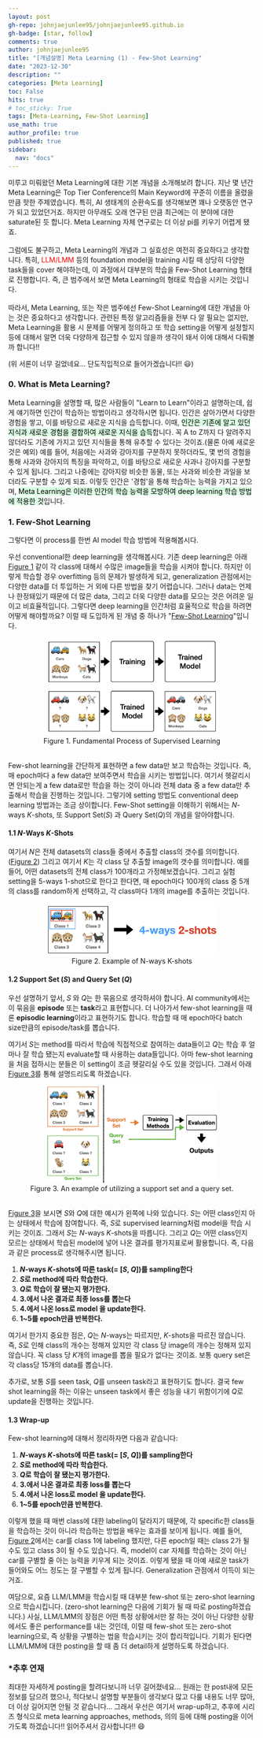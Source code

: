 ```yaml
---
layout: post
gh-repo: johnjaejunlee95/johnjaejunlee95.github.io
gh-badge: [star, follow]
comments: true
author: johnjaejunlee95
title: "[개념설명] Meta Learning (1) - Few-Shot Learning"
date: "2023-12-30"
description: ""
categories: [Meta Learning]
toc: False
hits: true
# toc_sticky: True
tags: [Meta-Learning, Few-Shot Learning]
use_math: true
author_profile: true
published: true
sidebar:
  nav: "docs"
---
```


<div>미루고 미뤄왔던 Meta Learning에 대한 기본 개념을 소개해보려 합니다. 지난 몇 년간 Meta Learning은 Top Tier Conference의 Main Keyword에 꾸준히 이름을 올렸을만큼 핫한 주제였습니다. 특히, AI 생태계의 순환속도를 생각해보면 꽤나 오랫동안 연구가 되고 있었던거죠. 하지만 아무래도 오래 연구된 만큼 최근에는 이 분야에 대한 saturate된 듯 합니다. Meta Learning 자체 연구로는 더 이상 pi를 키우기 어렵게 됐죠.
<br><br> 그럼에도 불구하고, Meta Learning의 개념과 그 실효성은 여전히 중요하다고 생각합니다. 특히, <highlight style="color: red">LLM/LMM</highlight> 등의 foundation model을 training 시킬 때 상당히 다양한 task들을 cover 해야하는데, 이 과정에서 대부분의 학습을 Few-Shot Learning 형태로 진행합니다. 즉, 큰 범주에서 보면 Meta Learning의 형태로 학습을 시키는 것입니다.
  <br><br> 따라서, Meta Learning, 또는 작은 범주에선 Few-Shot Learning에 대한 개념을 아는 것은 중요하다고 생각합니다. 관련된 특정 알고리즘들을 전부 다 알 필요는 없지만, Meta Learning을 활용 시 문제를 어떻게 정의하고 또 학습 setting을 어떻게 설정할지 등에 대해서 알면 더욱 다양하게 접근할 수 있지 않을까 생각이 돼서 이에 대해서 다뤄볼까 합니다!!</div>



(위 서론이 너무 길었네요... 단도직입적으로 들어가겠습니다!! :smiley:)
### 0. What is Meta Learning?
Meta Learning을 설명할 때, 많은 사람들이 "Learn to Learn"이라고 설명하는데, 쉽게 얘기하면 인간이 학습하는 방법이라고 생각하시면 됩니다. 인간은 살아가면서 다양한 경험을 쌓고, 이를 바탕으로 새로운 지식을 습득합니다. 이때, <mark style='background-color: #dcffe4'>인간은 기존에 알고 있던 지식과 새로운 경험을 결합하여 새로운 지식을 습득</mark>합니다. 꼭 A to Z까지 다 알려주지 않더라도 기존에 가지고 있던 지식들을 통해 유추할 수 있다는 것이죠.(물론 아예 새로운 것은 예외) 예를 들어, 처음에는 사과와 강아지를 구분하지 못하더라도, 몇 번의 경험을 통해 사과와 강아지의 특징을 파악하고, 이를 바탕으로 새로운 사과나 강아지를 구분할 수 있게 됩니다. 그리고 나중에는 강아지랑 비슷한 동물, 또는 사과와 비슷한 과일을 보더라도 구분할 수 있게 되죠. 이렇듯 인간은 '경험'을 통해 학습하는 능력을 가지고 있으며, <mark style='background-color: #dcffe4'>Meta Learning은 이러한 인간의 학습 능력을 모방하여 deep learning 학습 방법에 적용한 것</mark>입니다.

### 1. Few-Shot Learning
그렇다면 이 process를 한번 AI model 학습 방법에 적용해봅시다. 

우선 conventional한 deep learning을 생각해봅시다. 기존 deep learning은 아래 <a href='#figure1'>Figure 1</a> 같이 각 class에 대해서 수많은 image들을 학습을 시켜야 합니다. 하지만 이렇게 학습할 경우 overfitting 등의 문제가 발생하게 되고, generalization 관점에서는 다양한 data를 더 투입하는 거 외에 다른 방법을 찾기 어렵습니다. 그러나 data는 언제나 한정돼있기 때문에 더 많은 data, 그리고 더욱 다양한 data를 모으는 것은 어려운 일이고 비효율적입니다. 그렇다면 deep learning을 인간처럼 효율적으로 학습을 하려면 어떻게 해야할까요? 이럴 때 도입하게 된 개념 중 하나가 "[Few-Shot Learning](https://en.wikipedia.org/wiki/Few-shot_learning)"입니다. 

<center>
  <img width="70%" height="70%" src="/images/23-12-24/supervised_learning.png"> <br>
  <figcaption>
    <a id='figure1'>Figure 1. Fundamental Process of Supervised Learning</a>
  </figcaption>
  <br>
</center>



Few-shot learning을 간단하게 표현하면 a few data만 보고 학습하는 것입니다. 즉, 매 epoch마다  a few data만 보여주면서 학습을 시키는 방법입니다. 여기서 헷갈리시면 안되는게 a few data로만 학습을 하는 것이 아니라 전체 data 중 a few data만 추출해서 학습을 진행하는 것입니다. 그렇기에 setting 방법도 conventional deep learning 방법과는 조금 상이합니다. Few-Shot setting을 이해하기 위해서는 $N$-ways $K$-shots, 또 Support Set($S$) 과 Query Set($Q$)의 개념을 알아야합니다. 

#### 1.1 $N$-Ways $K$-Shots

여기서 $N$은 전체 datasets의 class들 중에서 추출할 class의 갯수를 의미합니다. (<a href='#figure2'>Figure 2</a>) 그리고 여기서 $K$는 각 class 당 추출할 image의 갯수를 의미합니다. 예를 들어, 어떤 datasets의 전체 class가 100개라고 가정해보겠습니다. 그리고 실험 setting을 5-ways 1-shot으로 한다고 한다면, 매 epoch마다 100개의 class 중 5개의 class를 random하게 선택하고, 각 class마다 1개의 image를 추출하는 것입니다. 

<center>
  <img width="70%" height="70%" align='center' src="/images/23-12-24/n_ways_k_shots.png">
  <br>
  <figcaption>
    <a id='figure2'>Figure 2. Example of N-ways K-shots</a>
  </figcaption>
</center>

#### 1.2 Support Set ($S$) and Query Set ($Q$)

우선 설명하기 앞서, $S$ 와 $Q$는 한 묶음으로 생각하셔야 합니다. AI community에서는 이 묶음을 <b>episode</b> 또는 <b>task</b>라고 표현합니다. 더 나아가서 few-shot learning을 때론 <b>episodic learning</b>이라고 표현하기도 합니다. 학습할 때 매 epoch마다 batch size만큼의 episode/task를 뽑습니다.

여기서 $S$는 method를 따라서 학습에 직접적으로 참여하는 data들이고 $Q$는 학습 후 얼마나 잘 학습 됐는지 evaluate할 때 사용하는 data들입니다. 아마 few-shot learning을 처음 접하시는 분들은 이 setting이 조금 헷갈리실 수도 있을 것입니다. 그래서 아래 <a href='#figure3'>Figure 3</a>를 통해 설명드리도록 하겠습니다.

<center>
  <img src="/images/23-12-24/support_query.png" width="70%" height="70%">
  <figcaption>
    <a id='figure3'>Figure 3. An example of utilizing a support set and a query set.</a>
  </figcaption>
  <br>
</center>



<a href='#figure3'>Figure 3</a>을 보시면 $S$와 $Q$에 대한 예시가 왼쪽에 나와 있습니다. $S$는 어떤 class인지 아는 상태에서 학습에 참여합니다. 즉, $S$로 supervised learning처럼 model을 학습 시키는 것이죠. 그래서 $S$는 $N$-ways $K$-shots을 따릅니다. 그리고 $Q$는 어떤 class인지 모르는 상태에서 학습된 model에 넣어 나온 결과를 평가지표로써 활용합니다. 즉, 다음과 같은 process로 생각해주시면 됩니다.

1. **$N$-ways $K$-shots에 따른 task(= [$S$, $Q$])를 sampling한다** 
2. **$S$로 method에 따라 학습한다.**
3. **$Q$로 학습이 잘 됐는지 평가한다.**
4. **3.에서 나온 결과로 최종 loss를 뽑는다**
5. **4.에서 나온 loss로 model 을 update한다.**
6. **1~5를 epoch만큼 반복한다.**

여기서 한가지 중요한 점은, $Q$는 $N$-ways는 따르지만, $K$-shots을 따르진 않습니다. 즉, $S$로 인해 class의 개수는 정해져 있지만 각 class 당 image의 개수는 정해져 있지 않습니다. 꼭 class 당 $K$개의 image를 뽑을 필요가 없다는 것이죠. 보통 query set은 각 class당 15개의 data를 뽑습니다.

추가로, 보통 $S$를 seen task, $Q$를 unseen task라고 표현하기도 합니다. 결국 few shot learning을 하는 이유는 unseen task에서 좋은 성능을 내기 위함이기에 $Q$로 update을 진행하는 것입니다. 

#### 1.3 Wrap-up

Few-shot learning에 대해서 정리하자면 다음과 같습니다:

1. **$N$-ways $K$-shots에 따른 task(= [$S$, $Q$])를 sampling한다** 
2. **$S$로 method에 따라 학습한다.**
3. **$Q$로 학습이 잘 됐는지 평가한다.**
4. **3.에서 나온 결과로 최종 loss를 뽑는다**
5. **4.에서 나온 loss로 model 을 update한다.**
6. **1~5를 epoch만큼 반복한다.**

이렇게 했을 때 매번 class에 대한 labeling이 달라지기 때문에, 각 specific한 class들을 학습하는 것이 아니라 학습하는 방법을 배우는 효과를 보이게 됩니다. 예를 들어, <a href='#figure2'>Figure 2</a>에서는 car를 class 1에 labeling 했지만, 다른 epoch일 때는 class 2가 될수도 있고 class 3이 될 수도 있습니다. 즉, model이 car 자체를 학습하는 것이 아닌 car를 구별할 줄 아는 능력을 키우게 되는 것이죠. 이렇게 됐을 때 아예 새로운 task가 들어와도 어느 정도는 잘 구별할 수 있게 됩니다. Generalization 관점에서 이득이 되는거죠.

여담으로, 요즘 LLM/LMM을 학습시킬 때 대부분 few-shot 또는 zero-shot learning으로 학습시킵니다. (zero-shot learning은 다음에 기회가 될 때 따로 posting하겠습니다.) 사실, LLM/LMM의 장점은 어떤 특정 상황에서만 잘 하는 것이 아닌 다양한 상황에서도 좋은 performance를 내는 것인데, 이럴 때 few-shot 또는 zero-shot learning으로, 즉 상황을 구별하는 법을 학습시키는 것이 합리적입니다. 기회가 된다면 LLM/LMM에 대한 posting을 할 때 좀 더 detail하게 설명하도록 하겠습니다.



### *추후 연재

최대한 자세하게 posting을 할려다보니까 너무 길어졌네요... 원래는 한 post내에 모든 정보를 담으려 했으나, 적다보니 설명할 부분들이 생각보다 많고 다룰 내용도 너무 많아, 더 이상 길어지면 안될 것 같습니다... 그래서 우선은 여기서 wrap-up하고, 추후에 시리즈 형식으로 meta learning approaches, methods, 의의 등에 대해 posting을 이어가도록 하겠습니다!! 읽어주셔서 감사합니다!! :smile: